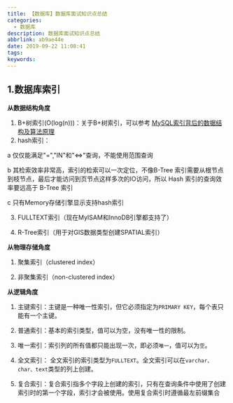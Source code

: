 ```yaml
---
title: 【数据库】数据库面试知识点总结
categories:
  - 数据库
description: 数据库面试知识点总结
abbrlink: ab9ae44e
date: 2019-09-22 11:08:41
tags:
keywords:
---
```


## 1.数据库索引

**从数据结构角度**

1. B+树索引(O(log(n)))：关于B+树索引，可以参考 [MySQL索引背后的数据结构及算法原理](http://blog.codinglabs.org/articles/theory-of-mysql-index.html)
2. hash索引：

a 仅仅能满足"=","IN"和"<=>"查询，不能使用范围查询

b 其检索效率非常高，索引的检索可以一次定位，不像B-Tree 索引需要从根节点到枝节点，最后才能访问到页节点这样多次的IO访问，所以 Hash 索引的查询效率要远高于 B-Tree 索引

c 只有Memory存储引擎显示支持hash索引

3. FULLTEXT索引（现在MyISAM和InnoDB引擎都支持了）

4. R-Tree索引（用于对GIS数据类型创建SPATIAL索引）

**从物理存储角度**

1. 聚集索引（clustered index）

2. 非聚集索引（non-clustered index）

**从逻辑角度**

1. 主键索引：主键是一种唯一性索引，但它必须指定为`PRIMARY KEY`，每个表只能有一个主键。

2. 普通索引：基本的索引类型，值可以为空，没有唯一性的限制。
3. 唯一索引：索引列的所有值都只能出现一次，即必须`唯一`，值可以为`空`。
4. 全文索引： 全文索引的索引类型为`FULLTEXT`。全文索引可以在`varchar、char、text`类型的列上创建。
5. 复合索引：复合索引指多个字段上创建的索引，只有在查询条件中使用了创建索引时的第一个字段，索引才会被使用。使用复合索引时遵循最左前缀集合
